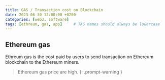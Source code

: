 ```yaml
---
title: GAS / Transaction cost on Blockchain
date: 2023-06-30 12:00:00 +0200
categories: [web3, software]
tags: [ethreum, gas, app]     # TAG names should always be lowercase
---
```



## Ethereum gas

Ethreum gas is the cost paid by users to send transaction on Ethereum blockchain to the Ethereum miners. 

> Ethereum gas price are high.
{: .prompt-warning }
